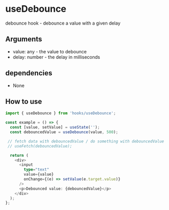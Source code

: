# useDebounce

debounce hook - debounce a value with a given delay

## Arguments

- value: any - the value to debounce
- delay: number - the delay in milliseconds

## dependencies

- None

## How to use

```ts
import { useDebounce } from 'hooks/useDebounce';

const example = () => {
  const [value, setValue] = useState('');
  const debouncedValue = useDebounce(value, 500);

 // fetch data with debouncedValue / do something with debouncedValue
 // useFetch(debouncedValue);

  return (
    <div>
      <input
        type="text"
        value={value}
        onChange={(e) => setValue(e.target.value)}
      />
      <p>Debounced value: {debouncedValue}</p>
    </div>
  );
};
```
